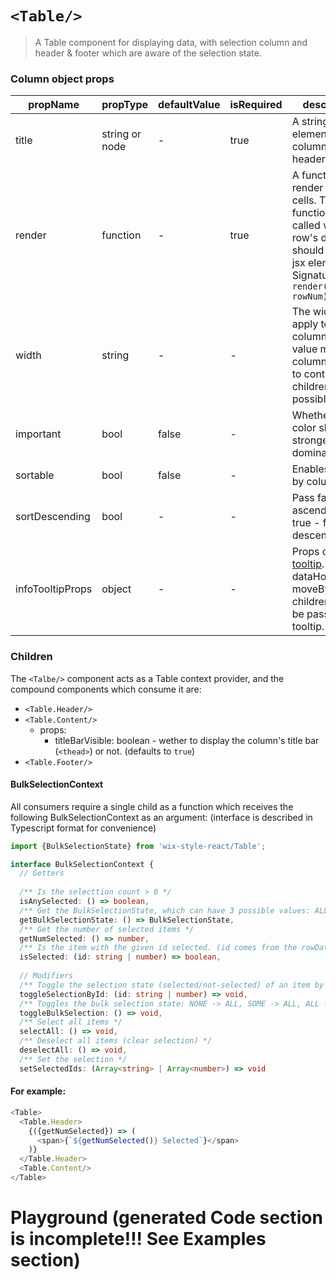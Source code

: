 # `<Table/>`

> A Table component for displaying data, with selection column and header & footer which are aware of the selection state.

### Column object props

| propName | propType | defaultValue | isRequired | description |
|----------|----------|--------------|------------|-------------|
| title | string or node | - | true | A string or any element, the column's header title  |
| render | function | - | true | A function to render column cells. The function will be called with each row's data and should return a jsx element. Signature: `render(rowData, rowNum)` |
| width | string | - | - | The width to apply to the column. No value means column will try to contain its children, if possible.  |
| important | bool | false | - | Whether font color should be stronger, more dominant |
| sortable | bool | false | - | Enables sorting by column |
| sortDescending | bool | - | - | Pass false - for ascending sort, true - for descending|
| infoTooltipProps | object | - | - | Props object for [tooltip](https://wix-wix-style-react.surge.sh/?selectedKind=7.%20Tooltips&selectedStory=7.1.%20Tooltip&full=0&addons=0&stories=1&panelRight=0). Note: dataHook, moveBy and children will not be passed to tooltip. |

### Children

The `<Talbe/>` component acts as a Table context provider, and the compound components which consume it are:
 - `<Table.Header/>`
 - `<Table.Content/>`
   - props:
     - titleBarVisible: boolean - wether to display the column's title bar (`<thead>`) or not. (defaults to  `true`)
 - `<Table.Footer/>`

#### BulkSelectionContext

All consumers require a single child as a function which receives the following BulkSelectionContext as an argument:
(interface is described in Typescript format for convenience)
```ts
import {BulkSelectionState} from 'wix-style-react/Table';

interface BulkSelectionContext {
  // Getters
  
  /** Is the selecttion count > 0 */
  isAnySelected: () => boolean,
  /** Get the BulkSelectionState, which can have 3 possible values: ALL, SOME, NONE */
  getBulkSelectionState: () => BulkSelectionState,
  /** Get the number of selected items */
  getNumSelected: () => number,
  /** Is the item with the given id selected. (id comes from the rowData.id if exists, if not then it is the rowIndex) */
  isSelected: (id: string | number) => boolean,
  
  // Modifiers
  /** Toggle the selection state (selected/not-selected) of an item by id */
  toggleSelectionById: (id: string | number) => void,
  /** Toggles the bulk selection state: NONE -> ALL, SOME -> ALL, ALL -> NONE */ 
  toggleBulkSelection: () => void,
  /** Select all items */
  selectAll: () => void,
  /** Deselect all items (clear selection) */
  deselectAll: () => void,
  /** Set the selection */
  setSelectedIds: (Array<string> | Array<number>) => void
```

#### For example:

```js
<Table>
  <Table.Header>
    {({getNumSelected}) => (
      <span>{`${getNumSelected()} Selected`}</span>
    )}
  </Table.Header>
  <Table.Content/>
</Table>
```

# Playground (generated Code section is incomplete!!! See Examples section)

